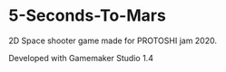 # 5-Seconds-To-Mars

2D Space shooter game made for PROTOSHI jam 2020.

Developed with Gamemaker Studio 1.4
